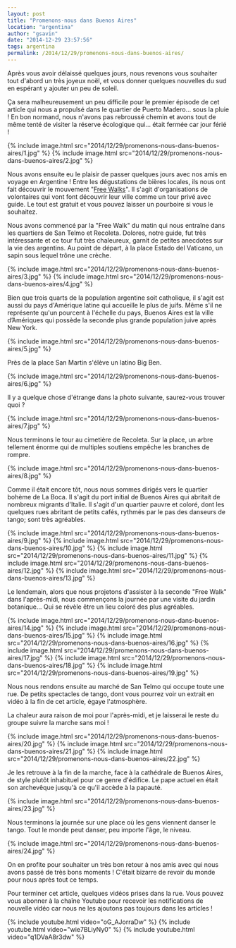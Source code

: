 ```yaml
---
layout: post
title: "Promenons-nous dans Buenos Aires"
location: "argentina"
author: "gsavin"
date: "2014-12-29 23:57:56"
tags: argentina
permalink: /2014/12/29/promenons-nous-dans-buenos-aires/
---
```

Après vous avoir délaissé quelques jours, nous revenons vous souhaiter tout d'abord un très joyeux noël, et vous donner quelques nouvelles du sud en espérant y ajouter un peu de soleil.

Ça sera malheureusement un peu difficile pour le premier épisode de cet article qui nous a propulsé dans le quartier de Puerto Madero... sous la pluie ! En bon normand, nous n'avons pas rebroussé chemin et avons tout de même tenté de visiter la réserve écologique qui... était fermée car jour férié !

{% include image.html src="2014/12/29/promenons-nous-dans-buenos-aires/1.jpg" %}
{% include image.html src="2014/12/29/promenons-nous-dans-buenos-aires/2.jpg" %}

Nous avons ensuite eu le plaisir de passer quelques jours avec nos amis en voyage en Argentine ! Entre les dégustations de bières locales, ils nous ont fait découvrir le mouvement "<a href="http://www.buenosairesfreewalks.com/our-tours.html" title="Free Walks" target="_blank">Free Walks</a>". Il s'agit d'organisations de volontaires qui vont font découvrir leur ville comme un tour privé avec guide. Le tout est gratuit et vous pouvez laisser un pourboire si vous le souhaitez.

Nous avons commencé par la "Free Walk" du matin qui nous entraîne dans les quartiers de San Telmo et Recoleta. Dolores, notre guide, fut très intéressante et ce tour fut très chaleureux, garnit de petites anecdotes sur la vie des argentins. Au point de départ, à la place Estado del Vaticano, un sapin sous lequel trône une crèche.

{% include image.html src="2014/12/29/promenons-nous-dans-buenos-aires/3.jpg" %}
{% include image.html src="2014/12/29/promenons-nous-dans-buenos-aires/4.jpg" %}

Bien que trois quarts de la population argentine soit catholique, il s'agit est aussi du pays d'Amérique latine qui accueille le plus de juifs. Même s'il ne représente qu'un pourcent à l'échelle du pays, Buenos Aires est la ville d’Amériques qui possède la seconde plus grande population juive après New York.

{% include image.html src="2014/12/29/promenons-nous-dans-buenos-aires/5.jpg" %}

Près de la place San Martin s'élève un latino Big Ben.

{% include image.html src="2014/12/29/promenons-nous-dans-buenos-aires/6.jpg" %}

Il y a quelque chose d'étrange dans la photo suivante, saurez-vous trouver quoi ?

{% include image.html src="2014/12/29/promenons-nous-dans-buenos-aires/7.jpg" %}

Nous terminons le tour au cimetière de Recoleta. Sur la place, un arbre tellement énorme qui de multiples soutiens empêche les branches de rompre.

{% include image.html src="2014/12/29/promenons-nous-dans-buenos-aires/8.jpg" %}

Comme il était encore tôt, nous nous sommes dirigés vers le quartier bohème de La Boca. Il s'agit du port initial de Buenos Aires qui abritait de nombreux migrants d'Italie. Il s'agit d'un quartier pauvre et coloré, dont les quelques rues abritant de petits cafés, rythmés par le pas des danseurs de tango; sont très agréables.

{% include image.html src="2014/12/29/promenons-nous-dans-buenos-aires/9.jpg" %}
{% include image.html src="2014/12/29/promenons-nous-dans-buenos-aires/10.jpg" %}
{% include image.html src="2014/12/29/promenons-nous-dans-buenos-aires/11.jpg" %}
{% include image.html src="2014/12/29/promenons-nous-dans-buenos-aires/12.jpg" %}
{% include image.html src="2014/12/29/promenons-nous-dans-buenos-aires/13.jpg" %}

Le lendemain, alors que nous projetons d'assister à la seconde "Free Walk" dans l'après-midi, nous commençons la journée par une visite du jardin botanique... Qui se révèle être un lieu coloré des plus agréables.

{% include image.html src="2014/12/29/promenons-nous-dans-buenos-aires/14.jpg" %}
{% include image.html src="2014/12/29/promenons-nous-dans-buenos-aires/15.jpg" %}
{% include image.html src="2014/12/29/promenons-nous-dans-buenos-aires/16.jpg" %}
{% include image.html src="2014/12/29/promenons-nous-dans-buenos-aires/17.jpg" %}
{% include image.html src="2014/12/29/promenons-nous-dans-buenos-aires/18.jpg" %}
{% include image.html src="2014/12/29/promenons-nous-dans-buenos-aires/19.jpg" %}

Nous nous rendons ensuite au marché de San Telmo qui occupe toute une rue. De petits spectacles de tango, dont vous pourrez voir un extrait en vidéo à la fin de cet article, égaye l'atmosphère.

La chaleur aura raison de moi pour l'après-midi, et je laisserai le reste du groupe suivre la marche sans moi !

{% include image.html src="2014/12/29/promenons-nous-dans-buenos-aires/20.jpg" %}
{% include image.html src="2014/12/29/promenons-nous-dans-buenos-aires/21.jpg" %}
{% include image.html src="2014/12/29/promenons-nous-dans-buenos-aires/22.jpg" %}

Je les retrouve à la fin de la marche, face à la cathédrale de Buenos Aires, de style plutôt inhabituel pour ce genre d'édifice. Le pape actuel en était son archevêque jusqu'à ce qu'il accède à la papauté.

{% include image.html src="2014/12/29/promenons-nous-dans-buenos-aires/23.jpg" %}

Nous terminons la journée sur une place où les gens viennent danser le tango. Tout le monde peut danser, peu importe l'âge, le niveau.

{% include image.html src="2014/12/29/promenons-nous-dans-buenos-aires/24.jpg" %}

On en profite pour souhaiter un très bon retour à nos amis avec qui nous avons passé de très bons moments ! C'était bizarre de revoir du monde pour nous après tout ce temps.

Pour terminer cet article, quelques vidéos prises dans la rue. Vous pouvez vous abonner à la chaîne Youtube pour recevoir les notifications de nouvelle vidéo car nous ne les ajoutons pas toujours dans les articles !

{% include youtube.html video="oG_AJorraDw" %}
{% include youtube.html video="wie7BLiyNy0" %}
{% include youtube.html video="q1DVaA8r3dw" %}

